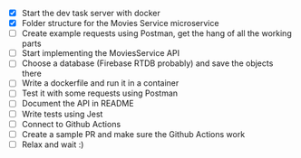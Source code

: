 - [X] Start the dev task server with docker
- [X] Folder structure for the Movies Service microservice
- [ ] Create example requests using Postman, get the hang of all the working parts
- [ ] Start implementing the MoviesService API
- [ ] Choose a database (Firebase RTDB probably) and save the objects there
- [ ] Write a dockerfile and run it in a container
- [ ] Test it with some requests using Postman
- [ ] Document the API in README
- [ ] Write tests using Jest
- [ ] Connect to Github Actions
- [ ] Create a sample PR and make sure the Github Actions work
- [ ] Relax and wait :) 